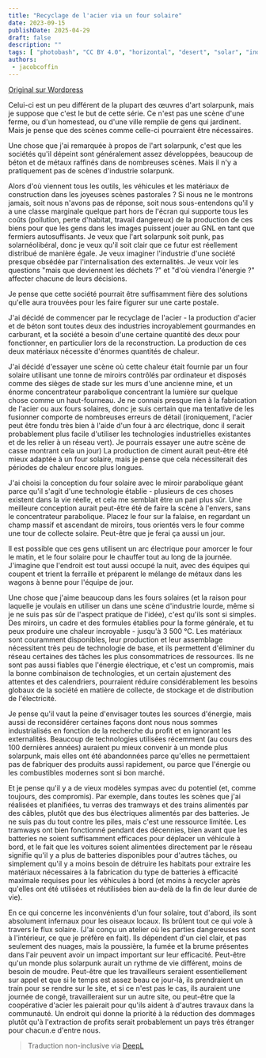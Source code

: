 ```yaml
---
title: "Recyclage de l'acier via un four solaire"
date: 2023-09-15
publishDate: 2025-04-29
draft: false
description: ""
tags: [ "photobash", "CC BY 4.0", "horizontal", "desert", "solar", "industry"]
authors:
 - jacobcoffin
---
```


[Original sur Wordpress](https://jacobcoffinwrites.wordpress.com/2023/09/15/solar-furnace-steel-recycling-photobash/)

Celui-ci est un peu différent de la plupart des œuvres d'art solarpunk, mais je suppose que c'est le but de cette série. Ce n'est pas une scène d'une ferme, ou d'un homestead, ou d'une ville remplie de gens qui jardinent. Mais je pense que des scènes comme celle-ci pourraient être nécessaires.

Une chose que j'ai remarquée à propos de l'art solarpunk, c'est que les sociétés qu'il dépeint sont généralement assez développées, beaucoup de béton et de métaux raffinés dans de nombreuses scènes. Mais il n'y a pratiquement pas de scènes d'industrie solarpunk.

Alors d'où viennent tous les outils, les véhicules et les matériaux de construction dans les joyeuses scènes pastorales ? Si nous ne le montrons jamais, soit nous n'avons pas de réponse, soit nous sous-entendons qu'il y a une classe marginale quelque part hors de l'écran qui supporte tous les coûts (pollution, perte d'habitat, travail dangereux) de la production de ces biens pour que les gens dans les images puissent jouer au GNL en tant que fermiers autosuffisants. Je veux que l'art solarpunk soit punk, pas solarnéolibéral, donc je veux qu'il soit clair que ce futur est réellement distribué de manière égale. Je veux imaginer l'industrie d'une société presque obsédée par l'internalisation des externalités. Je veux voir les questions "mais que deviennent les déchets ?" et "d'où viendra l'énergie ?" affecter chacune de leurs décisions.

Je pense que cette société pourrait être suffisamment fière des solutions qu'elle aura trouvées pour les faire figurer sur une carte postale.

J'ai décidé de commencer par le recyclage de l'acier - la production d'acier et de béton sont toutes deux des industries incroyablement gourmandes en carburant, et la société a besoin d'une certaine quantité des deux pour fonctionner, en particulier lors de la reconstruction. La production de ces deux matériaux nécessite d'énormes quantités de chaleur.

J'ai décidé d'essayer une scène où cette chaleur était fournie par un four solaire utilisant une tonne de miroirs contrôlés par ordinateur et disposés comme des sièges de stade sur les murs d'une ancienne mine, et un énorme concentrateur parabolique concentrant la lumière sur quelque chose comme un haut-fourneau. Je ne connais presque rien à la fabrication de l'acier ou aux fours solaires, donc je suis certain que ma tentative de les fusionner comporte de nombreuses erreurs de détail (ironiquement, l'acier peut être fondu très bien à l'aide d'un four à arc électrique, donc il serait probablement plus facile d'utiliser les technologies industrielles existantes et de les relier à un réseau vert). Je pourrais essayer une autre scène de casse montrant cela un jour) La production de ciment aurait peut-être été mieux adaptée à un four solaire, mais je pense que cela nécessiterait des périodes de chaleur encore plus longues.

J'ai choisi la conception du four solaire avec le miroir parabolique géant parce qu'il s'agit d'une technologie établie - plusieurs de ces choses existent dans la vie réelle, et cela me semblait être un pari plus sûr. Une meilleure conception aurait peut-être été de faire la scène à l'envers, sans le concentrateur parabolique. Placez le four sur la falaise, en regardant un champ massif et ascendant de miroirs, tous orientés vers le four comme une tour de collecte solaire. Peut-être que je ferai ça aussi un jour.

Il est possible que ces gens utilisent un arc électrique pour amorcer le four le matin, et le four solaire pour le chauffer tout au long de la journée. J'imagine que l'endroit est tout aussi occupé la nuit, avec des équipes qui coupent et trient la ferraille et préparent le mélange de métaux dans les wagons à benne pour l'équipe de jour.

Une chose que j'aime beaucoup dans les fours solaires (et la raison pour laquelle je voulais en utiliser un dans une scène d'industrie lourde, même si je ne suis pas sûr de l'aspect pratique de l'idée), c'est qu'ils sont si simples. Des miroirs, un cadre et des formules établies pour la forme générale, et tu peux produire une chaleur incroyable - jusqu'à 3 500 °C. Les matériaux sont couramment disponibles, leur production et leur assemblage nécessitent très peu de technologie de base, et ils permettent d'éliminer du réseau certaines des tâches les plus consommatrices de ressources. Ils ne sont pas aussi fiables que l'énergie électrique, et c'est un compromis, mais la bonne combinaison de technologies, et un certain ajustement des attentes et des calendriers, pourraient réduire considérablement les besoins globaux de la société en matière de collecte, de stockage et de distribution de l'électricité.

Je pense qu'il vaut la peine d'envisager toutes les sources d'énergie, mais aussi de reconsidérer certaines façons dont nous nous sommes industrialisés en fonction de la recherche du profit et en ignorant les externalités. Beaucoup de technologies utilisées récemment (au cours des 100 dernières années) auraient pu mieux convenir à un monde plus solarpunk, mais elles ont été abandonnées parce qu'elles ne permettaient pas de fabriquer des produits aussi rapidement, ou parce que l'énergie ou les combustibles modernes sont si bon marché.

Et je pense qu'il y a de vieux modèles sympas avec du potentiel (et, comme toujours, des compromis). Par exemple, dans toutes les scènes que j'ai réalisées et planifiées, tu verras des tramways et des trains alimentés par des câbles, plutôt que des bus électriques alimentés par des batteries. Je ne suis pas du tout contre les piles, mais c'est une ressource limitée. Les tramways ont bien fonctionné pendant des décennies, bien avant que les batteries ne soient suffisamment efficaces pour déplacer un véhicule à bord, et le fait que les voitures soient alimentées directement par le réseau signifie qu'il y a plus de batteries disponibles pour d'autres tâches, ou simplement qu'il y a moins besoin de détruire les habitats pour extraire les matériaux nécessaires à la fabrication du type de batteries à efficacité maximale requises pour les véhicules à bord (et moins à recycler après qu'elles ont été utilisées et réutilisées bien au-delà de la fin de leur durée de vie).

En ce qui concerne les inconvénients d'un four solaire, tout d'abord, ils sont absolument infernaux pour les oiseaux locaux. Ils brûlent tout ce qui vole à travers le flux solaire. (J'ai conçu un atelier où les parties dangereuses sont à l'intérieur, ce que je préfère en fait). Ils dépendent d'un ciel clair, et pas seulement des nuages, mais la poussière, la fumée et la brume présentes dans l'air peuvent avoir un impact important sur leur efficacité. Peut-être qu'un monde plus solarpunk aurait un rythme de vie différent, moins de besoin de moudre. Peut-être que les travailleurs seraient essentiellement sur appel et que si le temps est assez beau ce jour-là, ils prendraient un train pour se rendre sur le site, et si ce n'est pas le cas, ils auraient une journée de congé, travailleraient sur un autre site, ou peut-être que la coopérative d'acier les paierait pour qu'ils aident à d'autres travaux dans la communauté. Un endroit qui donne la priorité à la réduction des dommages plutôt qu'à l'extraction de profits serait probablement un pays très étranger pour chacun.e d'entre nous.


> Traduction non-inclusive via [DeepL](https://www.deepl.com/translator)
